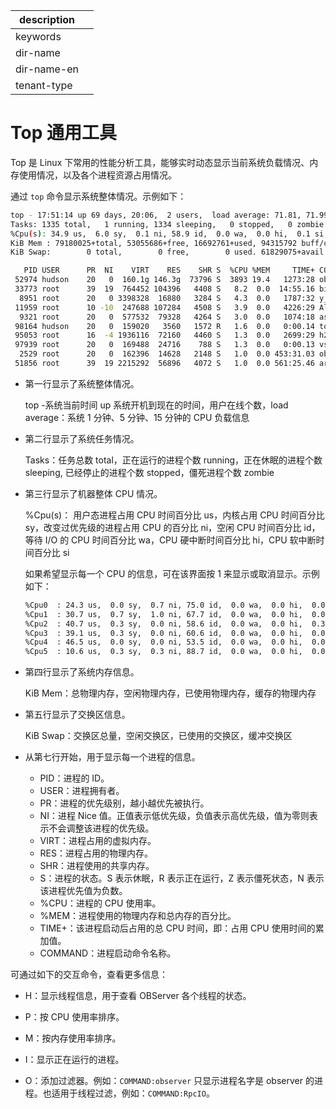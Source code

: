 |description||
|---|---|
|keywords||
|dir-name||
|dir-name-en||
|tenant-type||

# Top 通用工具

Top 是 Linux 下常用的性能分析工具，能够实时动态显示当前系统负载情况、内存使用情况，以及各个进程资源占用情况。

通过 `top` 命令显示系统整体情况。示例如下：

```bash
top - 17:51:14 up 69 days, 20:06,  2 users,  load average: 71.81, 71.99, 63.46
Tasks: 1335 total,   1 running, 1334 sleeping,   0 stopped,   0 zombie
%Cpu(s): 34.9 us,  6.0 sy,  0.1 ni, 58.9 id,  0.0 wa,  0.0 hi,  0.1 si,  0.0 st
KiB Mem : 79180025+total, 53055686+free, 16692761+used, 94315792 buff/cache
KiB Swap:        0 total,        0 free,        0 used. 61829075+avail Mem

   PID USER      PR  NI    VIRT    RES    SHR S  %CPU %MEM     TIME+ COMMAND
 52974 hudson    20   0  160.1g 146.3g  73796 S  3893 19.4   1273:28 observer
 33773 root      39  19  764452 104396   4408 S   8.2  0.0  14:55.16 bianque_daemon_
  8951 root      20   0 3398328  16880   3284 S   4.3  0.0   1787:32 y_watchdog
 11959 root      10 -10  247688 107284   4508 S   3.9  0.0   4226:29 AliYunDun
  9321 root      20   0  577532  79328   4264 S   3.0  0.0   1074:18 asar
 98164 hudson    20   0  159020   3560   1572 R   1.6  0.0   0:00.14 top
 95053 root      16  -4 1936116  72160   4460 S   1.3  0.0   2699:29 h2o
 97939 root      20   0  169488  24716    788 S   1.3  0.0   0:00.13 vsar
  2529 root      20   0  162396  14628   2148 S   1.0  0.0 453:31.03 ob-sm-probe
 51856 root      39  19 2215292  56896   4072 S   1.0  0.0 561:25.46 argusage
```

* 第一行显示了系统整体情况。

  top -系统当前时间 up 系统开机到现在的时间，用户在线个数，load average：系统 1 分钟、5 分钟、15 分钟的 CPU 负载信息

* 第二行显示了系统任务情况。

  Tasks：任务总数 total，正在运行的进程个数 running，正在休眠的进程个数 sleeping, 已经停止的进程个数 stopped，僵死进程个数 zombie

* 第三行显示了机器整体 CPU 情况。

  %Cpu(s)： 用户态进程占用 CPU 时间百分比 us，内核占用 CPU 时间百分比 sy，改变过优先级的进程占用 CPU 的百分比 ni，空闲 CPU 时间百分比 id，等待 I/O 的 CPU 时间百分比 wa，CPU 硬中断时间百分比 hi，CPU 软中断时间百分比 si

  如果希望显示每一个 CPU 的信息，可在该界面按 1 来显示或取消显示。示例如下：

  ```bash
  %Cpu0  : 24.3 us,  0.0 sy,  0.7 ni, 75.0 id,  0.0 wa,  0.0 hi,  0.0 si,  0.0 st
  %Cpu1  : 30.7 us,  0.7 sy,  1.0 ni, 67.7 id,  0.0 wa,  0.0 hi,  0.0 si,  0.0 st
  %Cpu2  : 40.7 us,  0.3 sy,  0.0 ni, 58.6 id,  0.0 wa,  0.0 hi,  0.3 si,  0.0 st
  %Cpu3  : 39.1 us,  0.3 sy,  0.0 ni, 60.6 id,  0.0 wa,  0.0 hi,  0.0 si,  0.0 st
  %Cpu4  : 46.5 us,  0.0 sy,  0.0 ni, 53.5 id,  0.0 wa,  0.0 hi,  0.0 si,  0.0 st
  %Cpu5  : 10.6 us,  0.3 sy,  0.3 ni, 88.7 id,  0.0 wa,  0.0 hi,  0.0 si,  0.0 st
  ```

* 第四行显示了系统内存信息。

  KiB Mem：总物理内存，空闲物理内存，已使用物理内存，缓存的物理内存
  
* 第五行显示了交换区信息。

  KiB Swap：交换区总量，空闲交换区，已使用的交换区，缓冲交换区
  
* 从第七行开始，用于显示每一个进程的信息。
  
  * PID：进程的 ID。
  * USER：进程拥有者。
  * PR：进程的优先级别，越小越优先被执行。
  * NI：进程 Nice 值。正值表示低优先级，负值表示高优先级，值为零则表示不会调整该进程的优先级。
  * VIRT：进程占用的虚拟内存。
  * RES：进程占用的物理内存。
  * SHR：进程使用的共享内存。
  * S：进程的状态。S 表示休眠，R 表示正在运行，Z 表示僵死状态，N 表示该进程优先值为负数。
  * %CPU：进程的 CPU 使用率。
  * %MEM：进程使用的物理内存和总内存的百分比。
  * TIME+：该进程启动后占用的总 CPU 时间，即：占用 CPU 使用时间的累加值。
  * COMMAND：进程启动命令名称。

可通过如下的交互命令，查看更多信息：

* H：显示线程信息，用于查看 OBServer 各个线程的状态。

* P：按 CPU 使用率排序。

* M：按内存使用率排序。

* I：显示正在运行的进程。

* O：添加过滤器。例如：`COMMAND:observer` 只显示进程名字是 observer 的进程。也适用于线程过滤，例如：`COMMAND:RpcIO`。
